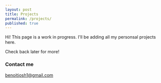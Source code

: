 ```yaml
---
layout: post
title: Projects
permalink: /projects/
published: true
---
```


Hi! This page is a work in progress. I'll be adding all my personsal projects here. 

Check back later for more!


### Contact me

[benoitjosh1@gmail.com](benoitjosh1@gmail.com)
